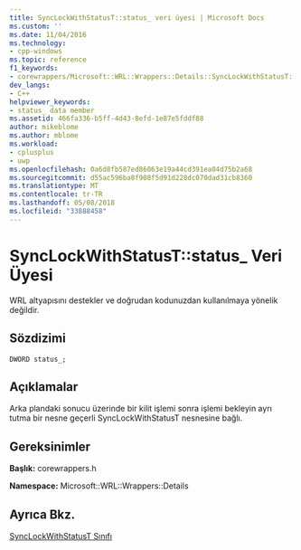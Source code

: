 ```yaml
---
title: SyncLockWithStatusT::status_ veri üyesi | Microsoft Docs
ms.custom: ''
ms.date: 11/04/2016
ms.technology:
- cpp-windows
ms.topic: reference
f1_keywords:
- corewrappers/Microsoft::WRL::Wrappers::Details::SyncLockWithStatusT::status_
dev_langs:
- C++
helpviewer_keywords:
- status_ data member
ms.assetid: 466fa336-b5ff-4d43-8efd-1e87e5fddf88
author: mikeblome
ms.author: mblome
ms.workload:
- cplusplus
- uwp
ms.openlocfilehash: 0a6d8fb587ed86063e19a44cd391ea04d75b2a68
ms.sourcegitcommit: d55ac596ba8f908f5d91d228dc070dad31cb8360
ms.translationtype: MT
ms.contentlocale: tr-TR
ms.lasthandoff: 05/08/2018
ms.locfileid: "33888458"
---
```

# <a name="synclockwithstatuststatus-data-member"></a>SyncLockWithStatusT::status_ Veri Üyesi
WRL altyapısını destekler ve doğrudan kodunuzdan kullanılmaya yönelik değildir.  
  
## <a name="syntax"></a>Sözdizimi  
  
```  
DWORD status_;  
```  
  
## <a name="remarks"></a>Açıklamalar  
 Arka plandaki sonucu üzerinde bir kilit işlemi sonra işlemi bekleyin ayrı tutma bir nesne geçerli SyncLockWithStatusT nesnesine bağlı.  
  
## <a name="requirements"></a>Gereksinimler  
 **Başlık:** corewrappers.h  
  
 **Namespace:** Microsoft::WRL::Wrappers::Details  
  
## <a name="see-also"></a>Ayrıca Bkz.  
 [SyncLockWithStatusT Sınıfı](../windows/synclockwithstatust-class.md)